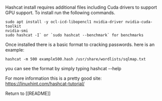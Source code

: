 Hashcat install requires additional files including Cuda drivers to support GPU support. To install run the following commands. 

	sudo apt install -y ocl-icd-libopencl1 nvidia-driver nvidia-cuda-toolkit
	nvidia-smi
	sudo hashcat -I` or `sudo hashcat --benchmark` for benchmarks

Once installed there is a basic format to cracking passwords. here is an example:

	hashcat -m 500 example500.hash /usr/share/wordlists/sqlmap.txt
	
you can see the format by simply typing hashcat --help

For more information this is a pretty good site: https://linuxhint.com/hashcat-tutorial/

Return to [[README]]
